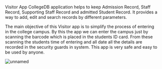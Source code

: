 Visitor App CollegeDB application helps to keep Admission Record, Staff Record, Supporting Staff Record and admitted Student Record.
It provides a way to add, edit and search records by different parameters.

The main objective of this Visitor app is to simplify the process of entering in the college campus. 
By this the app we can enter the campus just by scanning the barcode which is placed in the students ID card. 
From these scanning the students time of entering and all date all the  details are recorded in the security guards in system.
This app is very safe and easy to be used by anyone.	



![unnamed](https://user-images.githubusercontent.com/60515013/185492283-6d353eba-faaa-479a-8326-0ce9ff86880c.gif)



